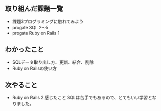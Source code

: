 ## 取り組んだ課題一覧
- 課題3プログラミングに触れてみよう
- progate SQL 2〜5
- progate Ruby on Rails 1
## わかったこと
- SQLデータ取り出し方、更新、結合、削除
- Ruby on Railsの使い方
## 次やること
- Ruby on Rails 2
感じたこと
SQLは苦手でもあるので、とてもいい学習となりました。
